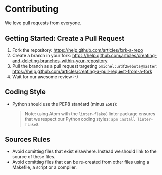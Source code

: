 # Contributing

We love pull requests from everyone.

## Getting Started: Create a Pull Request

1. Fork the repository: https://help.github.com/articles/fork-a-repo
2. Create a branch in your fork: https://help.github.com/articles/creating-and-deleting-branches-within-your-repository
3. Pull the branch as a pull request targeting `omichel:urdf2webots@master`: https://help.github.com/articles/creating-a-pull-request-from-a-fork
4. Wait for our awesome review :-)

## Coding Style

- Python should use the PEP8 standard (minus `E501`):

    > Note: using Atom with the `linter-flake8` linter package ensures that we respect our Python coding styles: `apm install linter-flake8`.

## Sources Rules

- Avoid comitting files that exist elsewhere. Instead we should link to the source of these files.
- Avoid comitting files that can be re-created from other files using a Makefile, a script or a compiler.
